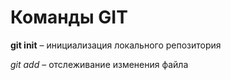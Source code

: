# Команды  GIT

**git init** – инициализация локального репозитория

*git add* – отслеживание изменения файла